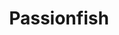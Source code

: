 ---
layout: place
title: "Passionfish"
permalink: /california/pacific-grove/passionfish.html
stateAbbr: CA
stateName: California
cityName: Pacific Grove
place_id: ChIJpXXm5EjhjYAR47VvED9RA0M
photos:
  - name: >-
      places/ChIJpXXm5EjhjYAR47VvED9RA0M/photos/AeeoHcIjMiBY1RrNPyXmB6UhNS0JGDWBOs9QPXtSAPUHv3nRWwlEAmdwf0ZZvPmwN2dLlnprwd2kmcyJ0N8dcPRXsvv6wtPDmGfC-47M6snCIbZI-2KgcuHInh9C1u24CXO3480KLzE8AM87A2KBrg8Hg7PmTXwHawkgyzehM45y0yeA9BBNnlwLKceRmul2sI6CEIVRpO2jLAOQYYCDhHMPgl6t5-N_Pd9t8ohSWUWFTptV_vxugoP_KlABObwk-vkBtRHyhnfMT11Kpw2-itQBFcC2rnopKNh_H_UAmMAWD5I8dBXKyjdiaYONs27Ngm-OitDpOhme71y-_NdarYzd2kecytY4IW51mdwbPWxMsLzTE8bciRESVmT5Nuxb0RRu77VcqxcDuSvSw787UnOdIxj9Hi5XWmOjNrWXTceHfdWmtRYM
    widthPx: 3819
    heightPx: 2864
    authorAttributions:
      - displayName: Anny
        uri: https://maps.google.com/maps/contrib/116301876868149799431
        photoUri: >-
          https://lh3.googleusercontent.com/a-/ALV-UjWvPst6ejn24B-HJJVfl58tKi7coOiIhYegr3mqidw9Ode9oaqw5g=s100-p-k-no-mo
    flagContentUri: >-
      https://www.google.com/local/imagery/report/?cb_client=maps_api_places.places_api&image_key=!1e10!2sCIHM0ogKEICAgIDR7IDtiQE&hl=en-US
    googleMapsUri: >-
      https://www.google.com/maps/place//data=!3m4!1e2!3m2!1sCIHM0ogKEICAgIDR7IDtiQE!2e10!4m2!3m1!1s0x808de148e4e675a5:0x4303513f106fb5e3
  - name: >-
      places/ChIJpXXm5EjhjYAR47VvED9RA0M/photos/AeeoHcI71PRoquIFvfpR3QY_blMNQm-dQHY154MNK3QgaQH8DpwB7hz6490iZmgeAs5J6AEygYFfIyVmufq02iBogSyzk63MU3L_II_HW6lVHp_ZkNx21atmgQ4lj7ImcqO2Aj9TgLki7feaSYaXjGPls-aEMRl-UId_0-Jr4mWQjWLZ1K3Z0qOY8vrLHv2bIzihVzov6_X9kRBVjJyZ1z5rEsGpbDWE0l1guwQsLnRXN7noskTk2kzLPbAHK0c6BwyuN8XP5uij8L8dlonXyAodAx5vVsH1VtUNRPs5MfG288xjUvLHGxl2DYEbVg44WDZbN0XOAg559JqDz7rZutXwfvRlZqAOqYFeCga0mAxSjYkll7vBqFO9tDVVG0Gsnw6OH6SsXitdEzYnAsAQIsal6Ih-U4HIthks_5rL8p4DUvNbH_uZ
    widthPx: 4032
    heightPx: 3024
    authorAttributions:
      - displayName: Bonnie
        uri: https://maps.google.com/maps/contrib/113776047810533619919
        photoUri: >-
          https://lh3.googleusercontent.com/a/ACg8ocLx9AzLEtEAb2SyEg53EfZXyakvaeX6URV_NHATNQaLmkR1_s5v=s100-p-k-no-mo
    flagContentUri: >-
      https://www.google.com/local/imagery/report/?cb_client=maps_api_places.places_api&image_key=!1e10!2sCIHM0ogKEICAgIDBr7LE9AE&hl=en-US
    googleMapsUri: >-
      https://www.google.com/maps/place//data=!3m4!1e2!3m2!1sCIHM0ogKEICAgIDBr7LE9AE!2e10!4m2!3m1!1s0x808de148e4e675a5:0x4303513f106fb5e3
  - name: >-
      places/ChIJpXXm5EjhjYAR47VvED9RA0M/photos/AeeoHcLKtAbHhPHxTc7xyaJM-Xm-SyblG5S-UmDd8A5IYUUF7G7ptA2fXuR8CSqrdpIxUMVsH5lPOdAV5t9shkHlPhk218C0T-Z_YZwwzo5TXJZzohk73_QS5se_SXgL8L5YnFPCAicD758htPZxauxDpB4PEyWOtbrvpwC6kxE2cOs_PaYt1W7p57OzyG1gHtPwXlQ75SRFNZfu0-YL1gJe24RZ3Ek00ilNvstVWyG_rKm5gNlCZrcj9FylGc7y1XngFit-rAZsY4Dsd7fGq4oTC3dOePglIdijjGkAyjgaJn0sEdYVs0-ZzP_wUzG6NDATOCu3iIh_eMiR6zTuC4-AuJILDQN2tyVee5yN55Ffm3jYOn3t2nq9WqCLhGeE9hspHSkeKQG0F0MzL4aYyujreOQsKwZQNQnmnep9trLhAyOAXw
    widthPx: 4032
    heightPx: 3024
    authorAttributions:
      - displayName: Chris
        uri: https://maps.google.com/maps/contrib/112414170338712778668
        photoUri: >-
          https://lh3.googleusercontent.com/a-/ALV-UjW3TYJC29Uq3ybZVS3vfqXDx1y_JGpqG8uqKWBZTeHtbNQP9i7x=s100-p-k-no-mo
    flagContentUri: >-
      https://www.google.com/local/imagery/report/?cb_client=maps_api_places.places_api&image_key=!1e10!2sCIHM0ogKEICAgMDIjcDENg&hl=en-US
    googleMapsUri: >-
      https://www.google.com/maps/place//data=!3m4!1e2!3m2!1sCIHM0ogKEICAgMDIjcDENg!2e10!4m2!3m1!1s0x808de148e4e675a5:0x4303513f106fb5e3
  - name: >-
      places/ChIJpXXm5EjhjYAR47VvED9RA0M/photos/AeeoHcKgh6sIE7mO2lyCnh1jGDliE4FgD_UtZBa8YWNQ5-YeYr8wtnf4px4m3kKh3PUBa7JHyDc8KzjCiyV-ot2xrshTD8dUmFvD5Na1-x9aq8ofTobZrd2ZH9ksLsJtIubbjjEH9J_lt7KuyF3S7cAakuzXaTZJnAf6y1wA46t8VhA7btW7C7FwQP7cAmlFgywa3nA9k5yfln51oeYa7Xzq3xWbvotrWd_x6Pt5z-_9GEfU3ZpOPeDGVDEFoavrLTlEd7qMmQxfmlwwiZfrAxprav_GtvtKH4sqYHl10tAREAn7rtE0Ik3Q-XEe6-4RUsNyS54wF-BI403c2-MYKDTAgXH_XukTkzujopVe7HqZqFJgYhzadCp8r9Pz4WJ2-0SQhXNTSGvIXwD1uK0qHpfWysjMHVWVzyxCfkLrgcLTqMmjmUo
    widthPx: 4032
    heightPx: 3024
    authorAttributions:
      - displayName: Holger
        uri: https://maps.google.com/maps/contrib/115703526668352125996
        photoUri: >-
          https://lh3.googleusercontent.com/a-/ALV-UjXQCGgHew9b7s-E2C-UWgxkEYzitl89Nfj13RYsNW_IUox1zTU8=s100-p-k-no-mo
    flagContentUri: >-
      https://www.google.com/local/imagery/report/?cb_client=maps_api_places.places_api&image_key=!1e10!2sCIHM0ogKEICAgIDflqqIogE&hl=en-US
    googleMapsUri: >-
      https://www.google.com/maps/place//data=!3m4!1e2!3m2!1sCIHM0ogKEICAgIDflqqIogE!2e10!4m2!3m1!1s0x808de148e4e675a5:0x4303513f106fb5e3
  - name: >-
      places/ChIJpXXm5EjhjYAR47VvED9RA0M/photos/AeeoHcJwX8Top8yqE353CBVJ-ZNXJd5HTKA9RtzZ-8ILwXlLSj-o8NxbVCRl20gDhxL3L9fxN2xSNRUUsdJgYDaMA5s3oxfFBlGc5B161hYDOTr0KoAo_ulomjMBFDNKBctKB0Rt6Xai2fib8JkTyIpOfTK3gyiqLid-dumi7xgQ8YuM7QdamaVji3SiCeXRS4WrbA9i7634YcAYsAPLVZukKe9wHVfTPBDJH7AAOOwJFHX-glukZN0RliCmLRN8yH_mFuC5AEkappfp1vEdq1zQl4gYdapQXu6X9BSJmURP1Ren2yXh1gRRBWsiUkYF69SOgTlEft9ETC-aDoUKhnUUQBx9bQFCyrZVMUvKBw_Y_XjisOhJgUIyPJ2e5qs1Q83DWpnamEZk8x0kDBbzA12o9GP335nV5Zh1TnQIO5pI1C5b6w
    widthPx: 3024
    heightPx: 4032
    authorAttributions:
      - displayName: Ally Wieland
        uri: https://maps.google.com/maps/contrib/111505959914741767657
        photoUri: >-
          https://lh3.googleusercontent.com/a-/ALV-UjVQG7esGj5hR2doNp7NEAfm98gz_fH4D4q-zOHkN76Q-Mesn5I=s100-p-k-no-mo
    flagContentUri: >-
      https://www.google.com/local/imagery/report/?cb_client=maps_api_places.places_api&image_key=!1e10!2sCIHM0ogKEICAgIDPndvfTQ&hl=en-US
    googleMapsUri: >-
      https://www.google.com/maps/place//data=!3m4!1e2!3m2!1sCIHM0ogKEICAgIDPndvfTQ!2e10!4m2!3m1!1s0x808de148e4e675a5:0x4303513f106fb5e3
  - name: >-
      places/ChIJpXXm5EjhjYAR47VvED9RA0M/photos/AeeoHcKYaTm30T_adbDUPeRg9C0SR__guyA8mPK5As8psAEw5-Anz6QhniBrqa51zd_orEsQo_6XdbtLj-yqLtR1SvF5vJ3QMN3ETn69WJW3M_CICNV45n4JVEyFlYL5_vQRycmVNBRFwvTjWMEAL7dZG-xvO8gppBIe5Nj4LSrXXCw4lK0M7Ch_Jd6B-MQFblgZqwdr6O8yZdUqF2nfVCb9Taky8ga8e8fW-FvGZ8G6aURSCNqqKMZxJrfD_M9QZYSV87yDxhHTOlqfqCe1bFHyNmvSdVL0a2pzdjL0Zd4SEAz30V7XZVmeEoY76EObBID3Taeff551-d85lF6mVBM1Kp4yq3Zl1WG2JHn39LNQIUAvkd65Gm9Rx9hytLvsFIMfIJ2BhXhvGdPUXup0B198AyzrYjXEF6NjrjE
    widthPx: 4080
    heightPx: 3072
    authorAttributions:
      - displayName: Luis Valente
        uri: https://maps.google.com/maps/contrib/107878222909351964010
        photoUri: >-
          https://lh3.googleusercontent.com/a-/ALV-UjXFtXDJpNAdUyyrYImSqw_cUoTPRDS4FLafqYFIAbpK864_VBld=s100-p-k-no-mo
    flagContentUri: >-
      https://www.google.com/local/imagery/report/?cb_client=maps_api_places.places_api&image_key=!1e10!2sCIHM0ogKEICAgICH5Zf1MQ&hl=en-US
    googleMapsUri: >-
      https://www.google.com/maps/place//data=!3m4!1e2!3m2!1sCIHM0ogKEICAgICH5Zf1MQ!2e10!4m2!3m1!1s0x808de148e4e675a5:0x4303513f106fb5e3
  - name: >-
      places/ChIJpXXm5EjhjYAR47VvED9RA0M/photos/AeeoHcKYSuHDEvaEV0Z5xZl8vAWOMtZ4KdcHGqO9x0Fms3UkWdycaHsuUu6movy7hXQBYKwHSHCupBUD-UFVmmAcDbTwXKCNBPAZFiW6r4xSvWo44UHjh06OkJHEZ816C3HltwgN2Efy7VPxDxeY3mze6RV4m1twAcUwWGAtvUQE7P5cK_NDaskFCjnXdwrcDRp5sxqMK261-Tzc6UAYeY3cFvenrwKOw1T2jnQV7F4juj1yv_nm4Ia6_lGlwOmoMIoO9uUI-Sj3zae6RQjBR1mvD2bD3k3lts_YRJsCoOoF3_bGzGofZ6lCQ1WF7KcsfOXc2tFLuHAgDKNd-gX9lRJStEBiP1INqZQEsE9owaXJbSz8GjvIunB1BpD4IwaJWYNNFEr2y53emd4XqKo8nDdT7X6iMSG04sKIYzvCHpU_50xHJcEq
    widthPx: 3072
    heightPx: 4096
    authorAttributions:
      - displayName: Jean Tsou
        uri: https://maps.google.com/maps/contrib/113305923976884304643
        photoUri: >-
          https://lh3.googleusercontent.com/a-/ALV-UjXUJjvuuZZu7ebqQDkfc7c3j2edIqcZ5gdhBW1PpaqExUx1ujY3=s100-p-k-no-mo
    flagContentUri: >-
      https://www.google.com/local/imagery/report/?cb_client=maps_api_places.places_api&image_key=!1e10!2sCIHM0ogKEICAgIDPpozcjwE&hl=en-US
    googleMapsUri: >-
      https://www.google.com/maps/place//data=!3m4!1e2!3m2!1sCIHM0ogKEICAgIDPpozcjwE!2e10!4m2!3m1!1s0x808de148e4e675a5:0x4303513f106fb5e3
  - name: >-
      places/ChIJpXXm5EjhjYAR47VvED9RA0M/photos/AeeoHcJ2llu-Q06qa9ZNKsoVNV-xqJc24Yy3e4J-yAXo4ULSt1RuE80fexNHrx8voZG9EyRnMg81q1f8BP9yrUp1OYrtEwTDUG7W-9Qvb2zD9M585PAl6BCUjiiZuwYyFMWpuCfpKg2Mpxq40xfC0OiAltIGvCZH8Fr3a7SEY6eExps4KTZ10D1av4Ny0Lo3iPDbEIDsLs36LuXm-rXN9UzZUStInWmDJxqZde4U3FMbT8dn1FgKnkkjrFuVM5vw5JyRIKx-D6L7VLTkQipHONk0IWvHY6yjguugf5JDPscn4NrhhG180AVsWM0dmPk7fMC6k3jOvf5HAvzFIakF2ZfJWEMGun0ikPYmGxp83ccXXA2m8oOUcNa-AbQsDb5CgnbNFPFtz-YZtCd9ALXwUKSz2s5DkdHQRumY7uHhRW71mNGvLGvq
    widthPx: 4096
    heightPx: 3072
    authorAttributions:
      - displayName: Jean Tsou
        uri: https://maps.google.com/maps/contrib/113305923976884304643
        photoUri: >-
          https://lh3.googleusercontent.com/a-/ALV-UjXUJjvuuZZu7ebqQDkfc7c3j2edIqcZ5gdhBW1PpaqExUx1ujY3=s100-p-k-no-mo
    flagContentUri: >-
      https://www.google.com/local/imagery/report/?cb_client=maps_api_places.places_api&image_key=!1e10!2sCIHM0ogKEICAgIDPpoz3-QE&hl=en-US
    googleMapsUri: >-
      https://www.google.com/maps/place//data=!3m4!1e2!3m2!1sCIHM0ogKEICAgIDPpoz3-QE!2e10!4m2!3m1!1s0x808de148e4e675a5:0x4303513f106fb5e3
  - name: >-
      places/ChIJpXXm5EjhjYAR47VvED9RA0M/photos/AeeoHcKdlx50rZdeElNxto7CvVe-BVW9adiz4j7THu_rfm043LCOlcGjQsi7TjbeuMVdVZSnlm_k_tVJAckBYISZB7ypVPxajAiJZcKGqQL8ApeuRilmRsU3zz0HshRFh3fvZluhDbQOUsQLXxFtI6bIpm9CQl7NIF67emfQ3zKEj_5NkczdaLDcTafafLhXc1jHsWhuWXEo2oFvwAR9O3XSf0_vdmBUml1aO8RYUgLRfR37UPhhL7Ar44lSraRiCwLVCUA8j6djLZG4fiBGwmLyYvOPVKysT0jUOC-jdHiGOc_Y2AuScDng_7UjL_Xgdpn8DjikCkHT3aYFWtk8ywwAPWr1evMR2Smmcy3x3T5Qv5w132CU7-F5NXSCyLZ8uTkGgEVOWUhALzeIlBM5N9J7w7bU_oRL-xVwsRvnCRX-97jc_tqI
    widthPx: 4080
    heightPx: 3072
    authorAttributions:
      - displayName: Ben Nguyen
        uri: https://maps.google.com/maps/contrib/102528923927978099938
        photoUri: >-
          https://lh3.googleusercontent.com/a-/ALV-UjWf43ewpYN91cN77WC_Y4dbstwC5lq0SEwOjulsqB73sKJwPl0K=s100-p-k-no-mo
    flagContentUri: >-
      https://www.google.com/local/imagery/report/?cb_client=maps_api_places.places_api&image_key=!1e10!2sCIHM0ogKEICAgIDbq8aSjQE&hl=en-US
    googleMapsUri: >-
      https://www.google.com/maps/place//data=!3m4!1e2!3m2!1sCIHM0ogKEICAgIDbq8aSjQE!2e10!4m2!3m1!1s0x808de148e4e675a5:0x4303513f106fb5e3
  - name: >-
      places/ChIJpXXm5EjhjYAR47VvED9RA0M/photos/AeeoHcLbXQQXM2ftNcP3-051O1qqZS0MUomO7JHDw7axqCxa6u_WrPC4Ezhu47iOZueHf73JzA_A4_Q_sNdCOCiMzcIIu4DNrAB39LaSc6NnLIxv1B2AjF7Fuq_zfTU-WNZJy94P24Ahu2zEG3H2SYSIE-L9i9ctHdQOeOO52akkIzNaeGsKqC8tp7T8CGQ8-9Yaoz1mkt1dSUdxBBvfacFp1m6NgotvmS44-I4wZ1Rh8suUs0Gb02Sir65l49JgqQogWQxGDggoQXo8nqfnONtfiyP9hYapxEpeQ4jgKMD7E-UUYxTsNBoTY_UUJTvOvRIh9YZylKx1YKJowMcNeNgc6w00uxBtptAdIXYq80237uuzB0UJOoOOe-twHdaRexfJmhhSBI1AY17_zpUEM4AQczhETqgx6hhrwce-HJ5OU5IBv2q1
    widthPx: 3024
    heightPx: 4032
    authorAttributions:
      - displayName: Ally Wieland
        uri: https://maps.google.com/maps/contrib/111505959914741767657
        photoUri: >-
          https://lh3.googleusercontent.com/a-/ALV-UjVQG7esGj5hR2doNp7NEAfm98gz_fH4D4q-zOHkN76Q-Mesn5I=s100-p-k-no-mo
    flagContentUri: >-
      https://www.google.com/local/imagery/report/?cb_client=maps_api_places.places_api&image_key=!1e10!2sCIHM0ogKEICAgIDPndvfzQE&hl=en-US
    googleMapsUri: >-
      https://www.google.com/maps/place//data=!3m4!1e2!3m2!1sCIHM0ogKEICAgIDPndvfzQE!2e10!4m2!3m1!1s0x808de148e4e675a5:0x4303513f106fb5e3
address: 701 Lighthouse Ave, Pacific Grove, CA 93950, USA
street: 701 Lighthouse Ave
city: Pacific Grove
state: CA
zip: '93950'
country: USA
neighborhood: null
latitude: '36.622338'
longitude: '-121.920973'
accessibility_options:
  wheelchairAccessibleParking: true
  wheelchairAccessibleEntrance: true
  wheelchairAccessibleRestroom: true
  wheelchairAccessibleSeating: true
business_status: OPERATIONAL
name: Passionfish
google_maps_links:
  directionsUri: >-
    https://www.google.com/maps/dir//''/data=!4m7!4m6!1m1!4e2!1m2!1m1!1s0x808de148e4e675a5:0x4303513f106fb5e3!3e0
  placeUri: https://maps.google.com/?cid=4828792556771849699
  writeAReviewUri: >-
    https://www.google.com/maps/place//data=!4m3!3m2!1s0x808de148e4e675a5:0x4303513f106fb5e3!12e1
  reviewsUri: >-
    https://www.google.com/maps/place//data=!4m4!3m3!1s0x808de148e4e675a5:0x4303513f106fb5e3!9m1!1b1
  photosUri: >-
    https://www.google.com/maps/place//data=!4m3!3m2!1s0x808de148e4e675a5:0x4303513f106fb5e3!10e5
primary_type: Seafood Restaurant
opening_hours:
  regular: null
  current: null
secondary_opening_hours:
  regular:
    weekdayDescriptions: null
    type: null
  current:
    weekdayDescriptions: null
    type: null
phone: (831) 655-3311
price_level: PRICE_LEVEL_EXPENSIVE
price_range: $50 &ndash; $100
rating: '4.6'
rating_count: 1360
website: http://www.passionfish.net/
description: >-
  Californian-inspired fare featuring seafood along with hard-to-find wines in a
  small, modern room.
reviews:
  - name: >-
      places/ChIJpXXm5EjhjYAR47VvED9RA0M/reviews/ChZDSUhNMG9nS0VJQ0FnTURRcWZDUEN3EAE
    relativePublishTimeDescription: in the last week
    rating: 4
    text:
      text: >-
        Food is OK:

        Spicy fish stew - a bit too spicy for my taste, fish is tender

        Beets salad - Good and fresh

        Sea scallops - scallops are good, but the rice custard was very bland
        and dense, not much flavor

        Duck Confit - OK, meat was tender and can easily come off the bone

        Chocolate torte - Good, dense with intense chocolate flavor


        Wait time between soup and the salad was almost an hour, again wait time
        between salad and main course was at least half an hour. It took us 3
        hours to finish the dinner.


        Had no reservation, walk-in on a Saturday night, waited for 30 mins.


        Overall, it's ok.
      languageCode: en
    originalText:
      text: >-
        Food is OK:

        Spicy fish stew - a bit too spicy for my taste, fish is tender

        Beets salad - Good and fresh

        Sea scallops - scallops are good, but the rice custard was very bland
        and dense, not much flavor

        Duck Confit - OK, meat was tender and can easily come off the bone

        Chocolate torte - Good, dense with intense chocolate flavor


        Wait time between soup and the salad was almost an hour, again wait time
        between salad and main course was at least half an hour. It took us 3
        hours to finish the dinner.


        Had no reservation, walk-in on a Saturday night, waited for 30 mins.


        Overall, it's ok.
      languageCode: en
    authorAttribution:
      displayName: Vivian T.
      uri: https://www.google.com/maps/contrib/116718898521117022225/reviews
      photoUri: >-
        https://lh3.googleusercontent.com/a/ACg8ocLyT8poPZ_0jdRcmWPZoB9Yig4JIumDeBGOE8Vn1hHYTvYQfw=s128-c0x00000000-cc-rp-mo-ba2
    publishTime: '2025-04-08T18:05:21.918376Z'
    flagContentUri: >-
      https://www.google.com/local/review/rap/report?postId=ChZDSUhNMG9nS0VJQ0FnTURRcWZDUEN3EAE&d=17924085&t=1
    googleMapsUri: >-
      https://www.google.com/maps/reviews/data=!4m6!14m5!1m4!2m3!1sChZDSUhNMG9nS0VJQ0FnTURRcWZDUEN3EAE!2m1!1s0x808de148e4e675a5:0x4303513f106fb5e3
  - name: >-
      places/ChIJpXXm5EjhjYAR47VvED9RA0M/reviews/ChZDSUhNMG9nS0VJQ0FnSURQcHNiNWZREAE
    relativePublishTimeDescription: 4 months ago
    rating: 5
    text:
      text: >-
        All their food was delicious. My family escpecially loved the fried
        squid. At most restaurants, the squid is served in a pile, but at
        Passionfish, the squid is beautifully placed around a pile of cilantro.
        My kids loved the buttermilk biscuit. I personally didn't eat it, but
        they said it was really good. The outer shell looked crispy, and they
        told me the inner part was very soft. For the entrees, I ordered a
        Rainbow Trout. The fish itself was really good. The fish had only salt
        and lemon on top of it. I really liked that they put the sauce on the
        side because I am the type of person that doesn't like a  lot of sauce.
        Dessert I got the chocolate sorbet. The sorbet was made without milk, so
        the texture was very creamy. It was made with dark chocolate. Our server
        was welcoming and sincere. He earned five stars for service. The whole
        restaurant dominated a very calm atmosphere, with quiet murmurs. I will
        definitely come back here to eat if I can.🥰🥰
      languageCode: en
    originalText:
      text: >-
        All their food was delicious. My family escpecially loved the fried
        squid. At most restaurants, the squid is served in a pile, but at
        Passionfish, the squid is beautifully placed around a pile of cilantro.
        My kids loved the buttermilk biscuit. I personally didn't eat it, but
        they said it was really good. The outer shell looked crispy, and they
        told me the inner part was very soft. For the entrees, I ordered a
        Rainbow Trout. The fish itself was really good. The fish had only salt
        and lemon on top of it. I really liked that they put the sauce on the
        side because I am the type of person that doesn't like a  lot of sauce.
        Dessert I got the chocolate sorbet. The sorbet was made without milk, so
        the texture was very creamy. It was made with dark chocolate. Our server
        was welcoming and sincere. He earned five stars for service. The whole
        restaurant dominated a very calm atmosphere, with quiet murmurs. I will
        definitely come back here to eat if I can.🥰🥰
      languageCode: en
    authorAttribution:
      displayName: Jean Tsou
      uri: https://www.google.com/maps/contrib/113305923976884304643/reviews
      photoUri: >-
        https://lh3.googleusercontent.com/a-/ALV-UjXUJjvuuZZu7ebqQDkfc7c3j2edIqcZ5gdhBW1PpaqExUx1ujY3=s128-c0x00000000-cc-rp-mo-ba6
    publishTime: '2024-12-01T18:37:20.059737Z'
    flagContentUri: >-
      https://www.google.com/local/review/rap/report?postId=ChZDSUhNMG9nS0VJQ0FnSURQcHNiNWZREAE&d=17924085&t=1
    googleMapsUri: >-
      https://www.google.com/maps/reviews/data=!4m6!14m5!1m4!2m3!1sChZDSUhNMG9nS0VJQ0FnSURQcHNiNWZREAE!2m1!1s0x808de148e4e675a5:0x4303513f106fb5e3
  - name: >-
      places/ChIJpXXm5EjhjYAR47VvED9RA0M/reviews/ChdDSUhNMG9nS0VJQ0FnSUQzX2NMc3pBRRAB
    relativePublishTimeDescription: 4 months ago
    rating: 5
    text:
      text: >-
        This restaurant was better than a seafood Michelin star restaurant that
        I went to in San Francisco for half the price. The scallops, sauces, and
        accompaniments were amazing. The service was also top notch and the
        restaurant atmosphere was also nice. I would highly recommend coming
        here for a memorable evening. I didn't get a the bread pudding dessert
        because I was too full but I'd recommend it based on other reviews.
      languageCode: en
    originalText:
      text: >-
        This restaurant was better than a seafood Michelin star restaurant that
        I went to in San Francisco for half the price. The scallops, sauces, and
        accompaniments were amazing. The service was also top notch and the
        restaurant atmosphere was also nice. I would highly recommend coming
        here for a memorable evening. I didn't get a the bread pudding dessert
        because I was too full but I'd recommend it based on other reviews.
      languageCode: en
    authorAttribution:
      displayName: Chris Roberts
      uri: https://www.google.com/maps/contrib/103285354246388190765/reviews
      photoUri: >-
        https://lh3.googleusercontent.com/a/ACg8ocKO7FdJ1ztjVFTQWu7mY-_PcqkVqK08FBKgXoTS9Tq7y5pRXA=s128-c0x00000000-cc-rp-mo-ba5
    publishTime: '2024-11-18T04:22:22.355771Z'
    flagContentUri: >-
      https://www.google.com/local/review/rap/report?postId=ChdDSUhNMG9nS0VJQ0FnSUQzX2NMc3pBRRAB&d=17924085&t=1
    googleMapsUri: >-
      https://www.google.com/maps/reviews/data=!4m6!14m5!1m4!2m3!1sChdDSUhNMG9nS0VJQ0FnSUQzX2NMc3pBRRAB!2m1!1s0x808de148e4e675a5:0x4303513f106fb5e3
  - name: >-
      places/ChIJpXXm5EjhjYAR47VvED9RA0M/reviews/ChdDSUhNMG9nS0VJQ0FnSURQbmR2ZjlRRRAB
    relativePublishTimeDescription: 4 months ago
    rating: 5
    text:
      text: >-
        One of my favorite go-to places. You can count on great food & service.
        The owners are wonderful & truly care about their guests. Also, as a
        southerner,  must say, the biscuits are fabulous.
      languageCode: en
    originalText:
      text: >-
        One of my favorite go-to places. You can count on great food & service.
        The owners are wonderful & truly care about their guests. Also, as a
        southerner,  must say, the biscuits are fabulous.
      languageCode: en
    authorAttribution:
      displayName: Ally Wieland
      uri: https://www.google.com/maps/contrib/111505959914741767657/reviews
      photoUri: >-
        https://lh3.googleusercontent.com/a-/ALV-UjVQG7esGj5hR2doNp7NEAfm98gz_fH4D4q-zOHkN76Q-Mesn5I=s128-c0x00000000-cc-rp-mo
    publishTime: '2024-12-04T22:13:21.878983Z'
    flagContentUri: >-
      https://www.google.com/local/review/rap/report?postId=ChdDSUhNMG9nS0VJQ0FnSURQbmR2ZjlRRRAB&d=17924085&t=1
    googleMapsUri: >-
      https://www.google.com/maps/reviews/data=!4m6!14m5!1m4!2m3!1sChdDSUhNMG9nS0VJQ0FnSURQbmR2ZjlRRRAB!2m1!1s0x808de148e4e675a5:0x4303513f106fb5e3
  - name: >-
      places/ChIJpXXm5EjhjYAR47VvED9RA0M/reviews/ChdDSUhNMG9nS0VJQ0FnTUNJbk4zVzlBRRAB
    relativePublishTimeDescription: a week ago
    rating: 5
    text:
      text: >-
        What a special place. I've been coming to the area for travel and for
        the love of food. This is the best restaurant I've been to in the area.
        Here's why:


        The restaurant is absolutely beautiful. Clean, cozy,  decorated so well.


        The staff is incredible. They make you feel welcome and do not miss a
        beat on the service. Everyone is working together. Although it got busy,
        everyone had a wonderful attitude. The manager even came by and talked
        to us for a bit. Very personal.


        The food is incredible. Each dish tells a story. The flavors are
        incredible, as well as the texture. We had scallops and they were cooked
        to perfection.


        Awesome experience.
      languageCode: en
    originalText:
      text: >-
        What a special place. I've been coming to the area for travel and for
        the love of food. This is the best restaurant I've been to in the area.
        Here's why:


        The restaurant is absolutely beautiful. Clean, cozy,  decorated so well.


        The staff is incredible. They make you feel welcome and do not miss a
        beat on the service. Everyone is working together. Although it got busy,
        everyone had a wonderful attitude. The manager even came by and talked
        to us for a bit. Very personal.


        The food is incredible. Each dish tells a story. The flavors are
        incredible, as well as the texture. We had scallops and they were cooked
        to perfection.


        Awesome experience.
      languageCode: en
    authorAttribution:
      displayName: Anna Rose
      uri: https://www.google.com/maps/contrib/112500624999051265517/reviews
      photoUri: >-
        https://lh3.googleusercontent.com/a-/ALV-UjXnkKmQIvzJgZ79xFYqhylluMpASbLNJMYDYXBkD5eDjkrwgChvvA=s128-c0x00000000-cc-rp-mo-ba4
    publishTime: '2025-03-31T04:59:53.703082Z'
    flagContentUri: >-
      https://www.google.com/local/review/rap/report?postId=ChdDSUhNMG9nS0VJQ0FnTUNJbk4zVzlBRRAB&d=17924085&t=1
    googleMapsUri: >-
      https://www.google.com/maps/reviews/data=!4m6!14m5!1m4!2m3!1sChdDSUhNMG9nS0VJQ0FnTUNJbk4zVzlBRRAB!2m1!1s0x808de148e4e675a5:0x4303513f106fb5e3
parking_options:
  freeStreetParking: true
payment_options:
  acceptsCreditCards: true
  acceptsDebitCards: true
  acceptsCashOnly: false
allow_dogs: null
curbside_pickup: null
delivery: false
dine_in: true
good_for_children: false
good_for_groups: true
good_for_sports: false
live_music: false
menu_for_children: false
outdoor_seating: false
reservable: true
restroom: true
serves_beer: true
serves_breakfast: false
serves_brunch: false
serves_cocktails: true
serves_coffee: true
serves_dinner: true
serves_dessert: true
serves_lunch: null
serves_vegetarian_food: null
serves_wine: true
takeout: true

---